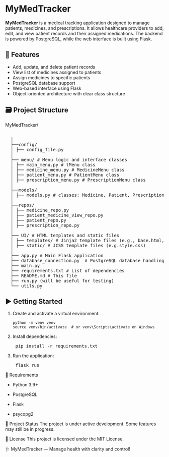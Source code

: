 # MyMedTracker

**MyMedTracker** is a medical tracking application designed to manage patients, medicines, and prescriptions. It allows healthcare providers to add, edit, and view patient records and their assigned medications. The backend is powered by PostgreSQL, while the web interface is built using Flask.

## 🔧 Features

- Add, update, and delete patient records
- View list of medicines assigned to patients
- Assign medicines to specific patients
- PostgreSQL database support
- Web-based interface using Flask
- Object-oriented architecture with clear class structure

## 🗃️ Project Structure
MyMedTracker/
<pre> 
  │
  ├──config/
  │ ├── config_file.py
  │
  ├── menu/ # Menu logic and interface classes
  │ ├── main_menu.py # tMenu class
  │ ├── medicine_menu.py # MedicineMenu class
  │ ├── patient_menu.py # PatientMenu class
  │ ├── prescription_menu.py # PrescriptionMenu class
  │
  ├──models/
  │ ├── models.py # classes: Medicine, Patient, Prescription
  │
  ├──repos/
  │ ├── medicine_repo.py
  │ ├── patient_medicine_view_repo.py
  │ ├── patient_repo.py
  │ ├── prescription_repo.py
  │
  ├── UI/ # HTML templates and static files
  │ ├── templates/ # Jinja2 template files (e.g., base.html, menu.html)
  │ ├── static/ # JCSS template files (e.g.style.css)
  │
  ├── app.py # Main Flask application
  ├── database_connection.py  # PostgreSQL database handling
  ├── main.py
  ├── requirements.txt # List of dependencies
  ├── README.md # This file
  ├── run.py (will be useful for testing)
  └── utils.py
</pre>
## ▶️ Getting Started

1. Create and activate a virtual environment:
   ```bash'''
   python -m venv venv
   source venv/bin/activate  # or venv\Scripts\activate on Windows

2. Install dependencies:
    <pre>
    pip install -r requirements.txt</pre>

1. Run the application:
    <pre>
    flask run      </pre>

🧠 Requirements
   - Python 3.9+

   - PostgreSQL

   - Flask

   - psycopg2

📌 Project Status
The project is under active development. Some features may still be in progress.

📄 License
This project is licensed under the MIT License.

🩺 MyMedTracker — Manage health with clarity and control!
